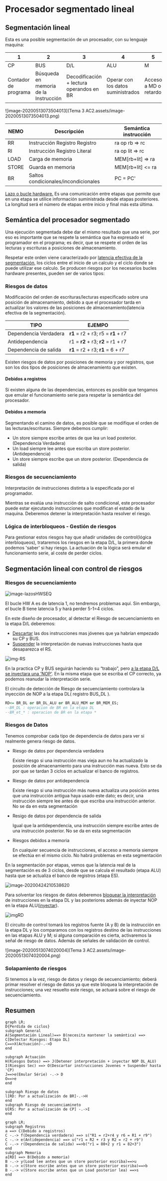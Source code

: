 # Procesador segmentado lineal

## Segmentación lineal

Esta es una posible segmentación de un procesador, con su lenguaje maquina:

| 1                    | 2                                     | 3                                        | 4                                  | 5                     | 6                                                      |
| -------------------- | ------------------------------------- | ---------------------------------------- | ---------------------------------- | --------------------- | ------------------------------------------------------ |
| CP                   | BUS                                   | D/L                                      | ALU                                | M                     | ES                                                     |
| Contador de programa | Búsqueda en memoria de la Instrucción | Decodificación + lectura operandos en BR | Operar con los datos suministrados | Acceso a MD o retardo | Escritura en BR y actualización CP(operaciones de  BR) |

![image-20200513073504013](Tema 3 AC2.assets/image-20200513073504013.png)

| NEMO  | Descripción                        | Semántica instrucción |
| ----- | ---------------------------------- | --------------------- |
| RR    | Instrucción Registro Registro    | ra op rb => rc        |
| RI    | Instrucción Registro Literal      | ra op lit => rc       |
| LOAD  | Carga de memoria                   | MEM[rb+lit] => ra     |
| STORE | Guarda en memoria                  | MEM[rb+lit] <= ra |
| BR    | Saltos condicionales/incondicionales | PC = PC'              |



<u>Lazo o bucle hardware.</u> Es una comunicación entre etapas que permite que en una etapa se utilice información suministrada desde etapas posteriores. La longitud será el número de etapas entre inicio y final más esta última.

## Semántica del procesador segmentado

Una ejecución segmentada debe dar el mismo resultado que una serie, por eso es importante que se respete la semántica que ha expresado el programador en el programa; es decir, que se respete el orden de las lecturas y escrituras a posiciones de almacenamiento.

Respetar este orden viene caracterizado por <u>latencia efectiva de la segmentación</u>, los ciclos entre el inicio de un calculo y el ciclo donde se puede utilizar ese calculo. Se producen riesgos por los necesarios bucles hardware presentes, pueden ser de varios tipos:

### Riesgos de datos

Modificación del orden de escrituras/lecturas especificado sobre una posición de almacenamiento, debido a que el procesador tarda en actualizar los valores de las posiciones de almacenamiento(latencia efectiva de la segmentación).

| TIPO                  | EJEMPO                             |
| --------------------- | ---------------------------------- |
| Dependencia Verdadera | **r1** = r2 + r3; r5 = **r1** + r7 |
| Antidependencia       | r1 = **r2** + r3; **r2** = r1 + r7 |
| Dependencia de salida | **r1** = r2 + r3; **r1** = 6 + r7  |

Existen riesgos de datos por posiciones de memoria y por registros, que son los dos tipos de posiciones de almacenamiento que existen.

#### Debidos a registros

Si existen alguna de las dependencias, entonces es posible que tengamos que emular el funcionamiento serie para respetar la semántica del procesador.

#### Debidos a memoria

Segmentando el camino de datos, es posible que se modifique el orden de las lecturas/escrituras. Siempre debemos cumplir:

* Un store siempre escribe antes de que lea un load posterior. (Dependencia Verdadera)
* Un load siempre lee antes que escriba un store posterior. (Antidependencia)
* Un store siempre escribe que un store posterior. (Dependencia de salida)

### Riesgos de secuenciamiento

Interpretación de instrucciones distinta a la especificada por el programador.

Mientras se evalúa una instrucción de salto condicional, este procesador puede estar ejecutando instrucciones que modifican el estado de la maquina. Deberemos detener la interpretación hasta resolver el riesgo.

### Lógica de interbloqueos - Gestión de riesgos

Para gestionar estos riesgos hay que añadir unidades de control(lógica interbloqueos), trataremos los riesgos en la etapa D/L, la primera donde podemos 'saber' si hay riesgo. La actuación de la lógica será emular el funcionamiento serie, al coste de perder ciclos.



## Segmentación lineal con control de riesgos

### Riesgos de secuenciamiento

![image-lazosHWSEQ](rsc/image-20200424202451434.png)

El bucle HW A es de latencia 1, no tendremos problemas aquí. Sin embargo, el bucle B tiene latencia 5 y hará perder 5-1=4 ciclos.

En este diseño de procesador, al detectar el Riesgo de secuenciamiento en la etapa D/L deberemos: 

* <u>Descartar</u> las dos instrucciones mas jóvenes que ya habrían empezado su CP y BUS.
* <u>Suspender</u> la interpretación de nuevas instrucciones hasta que desaparezca el RS.

![img-RS](rsc/image-20200424202354937.png)

En la practica CP y BUS seguirán haciendo su “trabajo”, pero <u>a la etapa D/L se inyectara una 'NOP'</u>.  En la misma etapa que se escriba el CP correcto, ya podemos reanudar la interpretación serie.

El circuito de detección de Riesgo de secuenciamiento controlara la inyección de NOP a la etapa DL( registro BUS_DL ).

````vhdl
RD<= BR_DL or BR_DL_ALU or BR_ALU_MEM or BR_MEM_ES;
--BR_DL : operacion de BR en la etapa DL
--BR_et_* : operacion de BR en la etapa *
````

### Riesgos de Datos

Tenemos comprobar cada tipo de dependencia de datos para ver si realmente genera riesgo de datos.

* Riesgo de datos por dependencia verdadera

  Existe riesgo si una instrucción mas vieja aun no ha actualizado la posición de almacenamiento para una instrucción mas nueva. Esto se da por que se tardan 3 ciclos en actualizar el banco de registros.

* Riesgo de datos por antidependencia

  Existe riesgo si una instrucción más nueva actualiza una posición antes que una instrucción antigua haya usado este dato; es decir, una instrucción siempre lee antes de que escriba una instrucción anterior. No se da en esta segmentación

* Resigo de datos por dependencia de salida

  Igual que la antidependencia, una instrucción siempre escribe antes de una instrucción posterior. No se da en esta segmentación

* Riesgos debidos a memoria

  En cualquier secuencia de instrucciones, el acceso a memoria siempre se efectúa en el mismo ciclo. No habrá problemas en esta segmentación

En la segmentación por etapas, vemos que la latencia real de la segmentación es de 3 ciclos, desde que se calcula el resultado (etapa ALU) hasta que se actualiza el banco de registros (etapa ES).

![image-20200424210538620](rsc/image-20200424210538620.png)

Para solventar los riesgos de datos deberemos <u>bloquear la interpretación</u> de instrucciones en la etapa DL y las posteriores además de inyectar NOP en la etapa ALU(<u>inyectar</u>). 

![imgRD](rsc/image-20200424210222273.png)

El circuito de control tomará los registros fuente (A y B) de la instrucción en la etapa DL y los comparamos con los registros destino de las instrucciones en las etapas ALU y M; si alguna comparación es cierta, activaremos la señal de riesgo de datos. Además de señales de validación de control.

![image-20200513074020004](Tema 3 AC2.assets/image-20200513074020004.png)

### Solapamiento de riesgos

Si tenemos a la vez, riesgo de datos y riesgo de secuenciamiento; deberá primar resolver el riesgo de datos ya que este bloquea la interpretación de instrucciones; una vez resuelto este riesgo, se actuará sobre el riesgo de secuenciamiento.

## Resumen

```mermaid
graph LR;
D{Perdida de ciclos}
subgraph General
A(Segmentación Lineal)==> B(necesita mantener la semántica) ==> C[Detectar Riesgos: Etapa DL]
C==>X(Actuación)-.->D
end

subgraph Actuación
H(Riesgos Datos) ==> J(Detener interpretación + inyectar NOP DL_ALU)
I(Riesgos Sec) ==> O(Descartar instrucciones Jovenes + Suspender hasta 'CP)
J==>e(Emular Série) -.-> D
O==>e
end

subgraph Riesgo de datos
l[RD: Por a actualización de BR]-.->H
end
subgraph Riesgo de secuenciamineto
U[RS: Por a actualización de CP] -.->I
end
```

````mermaid
graph LR;
subgraph Registros
a ==> C(Debido a registros)
C -.-> f(Dependencia verdadera) ==> s("R1 = r2+r4 y r6 = R1 + r9")
C -.-> e(Antidependencia) ==> u("r1 = R2 + r3 y R2 = r2 + r9")
C -.-> r(Dependencia de salida) ==>b("r1 = 80+2 y r1 = 82+3")
end
subgraph Memoria
a[RD] ==> B(Debido a memoria)
B -.-> y(Load lee antes que un store posterior escriba)==>u
B -.-> x(Store escribe antes que un store posterior escriba)==>b
B -.-> v(Store escribe antes que un Load posterior lea) ==>s
end
````






